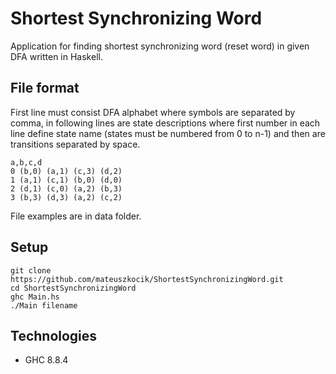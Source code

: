 # Shortest Synchronizing Word

Application for finding shortest synchronizing word (reset word) in given DFA written in Haskell.

## File format
First line must consist DFA alphabet where symbols are separated by comma, in following lines are state descriptions where first number in each line define state name (states must be numbered from 0 to n-1) and then are transitions separated by space.

```
a,b,c,d
0 (b,0) (a,1) (c,3) (d,2)
1 (a,1) (c,1) (b,0) (d,0)
2 (d,1) (c,0) (a,2) (b,3)
3 (b,3) (d,3) (a,2) (c,2)
```
File examples are in data folder.

## Setup
```
git clone https://github.com/mateuszkocik/ShortestSynchronizingWord.git
cd ShortestSynchronizingWord
ghc Main.hs
./Main filename
```

## Technologies
- GHC 8.8.4 
